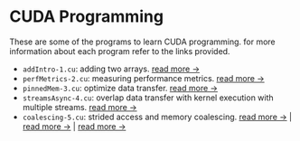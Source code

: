 # CUDA Programming

These are some of the programs to learn CUDA programming. for more information about each program refer to the links provided.

* `addIntro-1.cu`: adding two arrays. [read more ->](https://devblogs.nvidia.com/even-easier-introduction-cuda/)
* `perfMetrics-2.cu`: measuring performance metrics. [read more ->](https://devblogs.nvidia.com/how-implement-performance-metrics-cuda-cc/)
* `pinnedMem-3.cu`: optimize data transfer. [read more ->](https://devblogs.nvidia.com/how-optimize-data-transfers-cuda-cc/)
* `streamsAsync-4.cu`: overlap data transfer with kernel execution with multiple streams. [read more ->](https://devblogs.nvidia.com/how-overlap-data-transfers-cuda-cc/)
* `coalescing-5.cu`: strided access and memory coalescing. [read more ->](https://devblogs.nvidia.com/how-access-global-memory-efficiently-cuda-c-kernels/) | [read more ->](https://stackoverflow.com/questions/10325244/cuda-coalesced-access-to-global-memory) | [read more ->](https://cvw.cac.cornell.edu/gpu/coalesced)